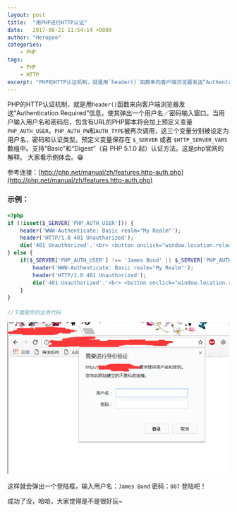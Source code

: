 ```yaml
---
layout: post
title:  "用PHP进行HTTP认证"
date:   2017-08-21 11:54:14 +0800
author: "Heropoo"
categories: 
    - PHP
tags:
    - PHP
    - HTTP
excerpt: "PHP的HTTP认证机制，就是用`header()`函数来向客户端浏览器发送“Authentication Required”信息，使其弹出一个用户名／密码输入窗口。当用户输入用户名和密码后"
---
```

PHP的HTTP认证机制，就是用`header()`函数来向客户端浏览器发送“Authentication Required”信息，使其弹出一个用户名／密码输入窗口。当用户输入用户名和密码后，包含有URL的PHP脚本将会加上预定义变量`PHP_AUTH_USER`，`PHP_AUTH_PW`和`AUTH_TYPE`被再次调用，这三个变量分别被设定为用户名，密码和认证类型。预定义变量保存在 `$_SERVER` 或者 `$HTTP_SERVER_VARS` 数组中。支持“Basic”和“Digest”（自 PHP 5.1.0 起）认证方法。这是php官网的解释。
大家看示例体会。😁

参考连接：[http://php.net/manual/zh/features.http-auth.php](http://php.net/manual/zh/features.http-auth.php)

### 示例：
```php
<?php
if (!isset($_SERVER['PHP_AUTH_USER'])) {
    header('WWW-Authenticate: Basic realm="My Realm"');
    header('HTTP/1.0 401 Unauthorized');
    die('401 Unauthorized'.'<br> <button onclick="window.location.reload();">Login Again</button>');
} else {
    if($_SERVER['PHP_AUTH_USER'] !== 'James Bond' || $_SERVER['PHP_AUTH_PW'] !== '007'){
        header('WWW-Authenticate: Basic realm="My Realm"');
        header('HTTP/1.0 401 Unauthorized');
        die('401 Unauthorized'.'<br> <button onclick="window.location.reload();">Login Again</button>');
    }
}

//下面是你的业务代码


```


![example-pic](/assets/images/20170821120459.png)



这样就会弹出一个登陆框，输入用户名：`James Bond` 密码：`007` 登陆吧！

成功了没，哈哈，大家觉得是不是很好玩~